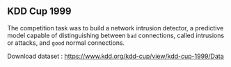 ## KDD Cup 1999
The competition task was to build a network intrusion detector, a predictive model capable of distinguishing between ``bad`` connections, called intrusions or attacks, and ``good`` normal connections. 

Download dataset : https://www.kdd.org/kdd-cup/view/kdd-cup-1999/Data
